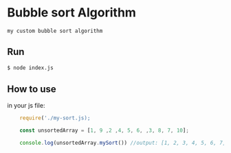 # Bubble sort Algorithm 
    my custom bubble sort algorithm
## Run

```bash
$ node index.js
```
## How to use
in your js file:

```javascript
    require('./my-sort.js);

    const unsortedArray = [1, 9 ,2 ,4, 5, 6, ,3, 8, 7, 10];

    console.log(unsortedArray.mySort()) //output: [1, 2, 3, 4, 5, 6, 7, 8, 9, 10]

```
